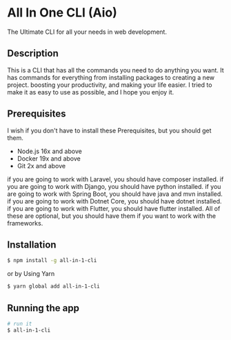 # All In One CLI (Aio)

The Ultimate CLI for all your needs in web development.

## Description

This is a CLI that has all the commands you need to do anything you want. It has commands for everything from installing packages to creating a new project.
boosting your productivity, and making your life easier. I tried to make it as easy to use as possible, and I hope you enjoy it.

## Prerequisites

I wish if you don't have to install these Prerequisites, but you should get them.

- Node.js 16x and above
- Docker 19x and above
- Git 2x and above

if you are going to work with Laravel, you should have composer installed.
if you are going to work with Django, you should have python installed.
if you are going to work with Spring Boot, you should have java and mvn installed.
if you are going to work with Dotnet Core, you should have dotnet installed.
if you are going to work with Flutter, you should have flutter installed.
All of these are optional, but you should have them if you want to work with the frameworks.

## Installation

```bash
$ npm install -g all-in-1-cli
```
or by Using Yarn

```bash
$ yarn global add all-in-1-cli
```

## Running the app

```bash
# run it
$ all-in-1-cli
```
